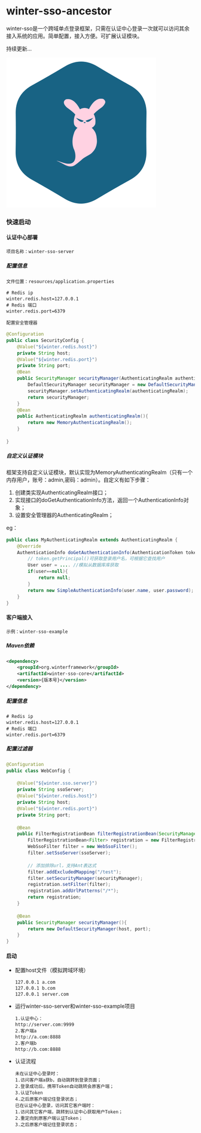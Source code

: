 # winter-sso-ancestor

winter-sso是一个跨域单点登录框架，只需在认证中心登录一次就可以访问其余接入系统的应用。简单配置，接入方便。可扩展认证模块。

持续更新...

![](https://github.com/WaterRRabbit/winter-sso-ancestor/blob/master/logo.png)

### 快速启动

#### 认证中心部署

`项目名称：winter-sso-server`

##### 配置信息

`文件位置：resources/application.properties`

```properties
# Redis ip
winter.redis.host=127.0.0.1
# Redis 端口
winter.redis.port=6379
```

`配置安全管理器`

```java
@Configuration
public class SecurityConfig {
    @Value("${winter.redis.host}")
    private String host;
    @Value("${winter.redis.port}")
    private String port;
    @Bean
    public SecurityManager securityManager(AuthenticatingRealm authenticatingRealm){
        DefaultSecurityManager securityManager = new DefaultSecurityManager(host, port);
        securityManager.setAuthenticatingRealm(authenticatingRealm);
        return securityManager;
    }
    @Bean
    public AuthenticatingRealm authenticatingRealm(){
        return new MemoryAuthenticatingRealm();
    }

}
```

##### 自定义认证模块

框架支持自定义认证模块，默认实现为MemoryAuthenticatingRealm（只有一个内存用户，账号：admin,密码：admin）。自定义有如下步骤：

1. 创建类实现AuthenticatingRealm接口；
2. 实现接口的doGetAuthenticationInfo方法，返回一个AuthenticationInfo对象；
3. 设置安全管理器的AuthenticatingRealm；

eg：

```java
public class MyAuthenticatingRealm extends AuthenticatingRealm {
    @Override
    AuthenticationInfo doGetAuthenticationInfo(AuthenticationToken token) {
        // token.getPrincipal()可获取登录用户名，可根据它查找用户
        User user = .... //模拟从数据库库获取
        if(user==null){
            return null;
        }
        return new SimpleAuthenticationInfo(user.name, user.password);
    }
}
```

#### 客户端接入

`示例：winter-sso-example`

##### Maven依赖

```xml
<dependency>
    <groupId>org.winterframework</groupId>
    <artifactId>winter-sso-core</artifactId>
    <version>{版本号}</version>
</dependency>
```

##### 配置信息

```properties
# Redis ip
winter.redis.host=127.0.0.1
# Redis 端口
winter.redis.port=6379
```

##### 配置过滤器

```java
@Configuration
public class WebConfig {

    @Value("${winter.sso.server}")
    private String ssoServer;
    @Value("${winter.redis.host}")
    private String host;
    @Value("${winter.redis.port}")
    private String port;
    
    @Bean
    public FilterRegistrationBean filterRegistrationBean(SecurityManager securityManager){
        FilterRegistrationBean<Filter> registration = new FilterRegistrationBean<>();
        WebSsoFilter filter = new WebSsoFilter();
        filter.setSsoServer(ssoServer);
        
        // 添加排除url，支持Ant表达式
        filter.addExcludedMapping("/test");
        filter.setSecurityManager(securityManager);
        registration.setFilter(filter);
        registration.addUrlPatterns("/*");
        return registration;
    }

    @Bean
    public SecurityManager securityManager(){
        return new DefaultSecurityManager(host, port);
    }
}
```

#### 启动

* 配置host文件（模拟跨域环境）

  ```
  127.0.0.1 a.com
  127.0.0.1 b.com
  127.0.0.1 server.com
  ```

* 运行winter-sso-server和winter-sso-example项目

  ```
  1.认证中心：
  http://server.com:9999
  2.客户端a
  http://a.com:8888
  2.客户端b
  http://b.com:8888
  ```

* 认证流程

  ````
  未在认证中心登录时：
  1.访问客户端a获b，自动跳转到登录页面；
  2.登录成功后，携带Token自动跳转会原客户端；
  3.认证Token
  4.之后原客户端记住登录状态；
  已在认证中心登录，访问其它客户端时：
  1.访问其它客户端，跳转到认证中心获取用户Token；
  2.重定向到原客户端认证Token；
  3.之后原客户端记住登录状态；
  ````

  